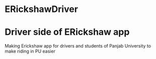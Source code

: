 # ERickshawDriver
# Driver side of ERickshaw app

 Making Erickshaw app for drivers and students of Panjab University to make riding in PU easier
 
